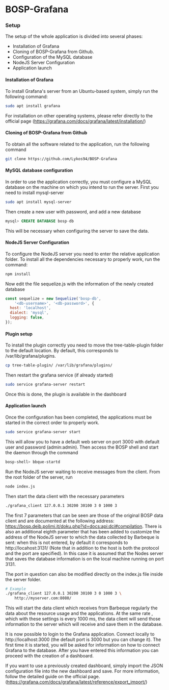 # BOSP-Grafana



### Setup

The setup of the whole application is divided into several phases:

+ Installation of Grafana
+ Cloning of BOSP-Grafana from Github.
+ Configuration of the MySQL database
+ NodeJS Server Configuration
+ Application launch

#### Installation of Grafana

To install Grafana's server from an Ubuntu-based system, simply run the following command:

```bash
sudo apt install grafana
```



For installation on other operating systems, please refer directly to the official page (https://grafana.com/docs/grafana/latest/installation/)

#### Cloning of BOSP-Grafana from Github

To obtain all the software related to the application, run the following command

```bash
git clone https://github.com/Lykos94/BOSP-Grafana
```



#### MySQL database configuration

In order to use the application correctly, you must configure a MySQL database on the machine on which you intend to run the server. First you need to install mysql-server

```bash
sudo apt install mysql-server
```



Then create a new user with password, and add a new database

```sql
mysql> CREATE DATABASE bosp-db
```



This will be necessary when configuring the server to save the data.

#### NodeJS Server Configuration


To configure the NodeJS server you need to enter the relative  application folder. To install all the dependencies necessary to properly work, run the command:

```bash
npm install
```

Now edit the file sequelize.js with the information of the newly created database 

```js
const sequelize = new Sequelize('bosp-db', 
    '<db-username>', '<db-password>', {
  host: 'localhost',
  dialect: 'mysql',
  logging: false,
});
```

#### Plugin setup

To install the plugin correctly you need to move the tree-table-plugin folder to the default location. By default, this corresponds to /var/lib/grafana/plugins.

```bash
cp tree-table-plugin/ /var/lib/grafana/plugins/
```

Then restart the grafana service (if already started)

```bash
sudo service grafana-server restart
```

Once this is done, the plugin is available in the dashboard

#### Application launch

Once the configuration has been completed, the applications must be started in the correct order to properly work.

```bash
sudo service grafana-server start
```

This will allow you to have a default web server on port 3000 with default user and password (admin:admin). Then access the BOSP shell and start the daemon through the command 

```bash
bosp-shell> bbque-startd
```



Run the NodeJS server waiting to receive messages from the client. From the root folder of the server, run 

```bash
node index.js
```

Then start the data client with the necessary parameters

```bash
./grafana_client 127.0.0.1 30200 30100 3 0 1000 3
```

The first 7 parameters that can be seen are those of the original BOSP data client and are documented at the following address: https://bosp.deib.polimi.it/doku.php?id=docs:api:dci#compilation.
There is also an additional eighth parameter that has been added to customize the address of the NodeJS server to which the data collected by Barbeque is sent: when this is not entered, by default it corresponds to http://locahost:3131/ (Note that in addition to the host is both the protocol and the port are specified). In this case it is assumed that the Nodes server that saves the database information is on the local machine running on port 3131.

The port in question can also be modified directly on the index.js file inside the server folder.

```bash
# Example
./grafana_client 127.0.0.1 30200 30100 3 0 1000 3 \
    http://myserver.com:8080/
```


This will start the data client which receives from Barbeque regularly the data about the resource usage and the applications. At the same rate , which with these settings is every 1000 ms, the data client will send those information to the server which will receive and save them in the database.

It is now possible to login to the Grafana application. Connect locally to http://localhost:3000 (the default port is 3000 but you can change it). The first time it is started, you will be asked for information on how to connect Grafana to the database. After you have entered this information you can proceed with the creation of a dashboard.

If you want to use a previously created dashboard, simply import the JSON configuration file into the new dashboard and save. For more information, follow the detailed guide on the official page.
(https://grafana.com/docs/grafana/latest/reference/export_import/)